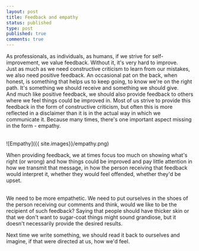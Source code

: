 ```yaml
---
layout: post
title: Feedback and empathy
status: published
type: post
published: true
comments: true
---
```

As professionals, as individuals, as humans, if we strive for self-improvement, we value feedback. Without it, it's very hard to improve.
<br/>
Just as much as we need constructive criticism to learn
from our mistakes, we also need positive feedback. An occasional pat on the back, when honest, is something that helps us to keep going, to know we're on the
 right path. It's something we should receive and something we should give.
<br/>
And much like positive feedback, we should also provide feedback to others where we feel things could be improved in. Most of us strive to provide this feedback in the form of
constructive criticism, but often this is more reflected in a disclaimer than it is in the actual way in which we communicate it. Because many times, there's one important
aspect missing in the form - empathy.


<br/>
![Empathy]({{ site.images}}/empathy.png)

When providing feedback, we at times focus too much on showing what's right (or wrong) and how things could be improved and pay little attention in how we transmit that message, in how
the person receiving that feedback would interpret it, whether they would feel offended, whether they'd be upset.

<br/>
We need to be more empathetic. We need to put ourselves in the shoes of the person receiving our comments and think, would we like to be the recipient of such feedback? Saying that people should have thicker skin or that we don't want to sugar-coat things might sound grandiose, but it doesn't necessarily provide the desired results.
<br/>

Next time we write something, we should read it back to ourselves and imagine, if that were directed at us, how we'd feel.
